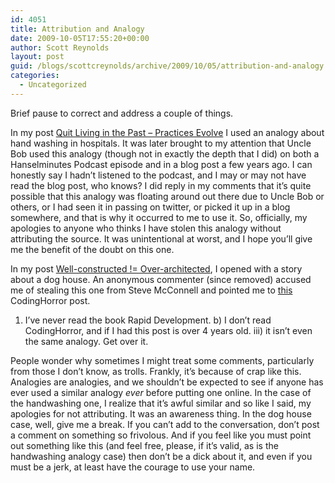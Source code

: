 ```yaml
---
id: 4051
title: Attribution and Analogy
date: 2009-10-05T17:55:20+00:00
author: Scott Reynolds
layout: post
guid: /blogs/scottcreynolds/archive/2009/10/05/attribution-and-analogy.aspx
categories:
  - Uncategorized
---
```

Brief pause to correct and address a couple of things.

In my post [Quit Living in the Past &#8211; Practices Evolve](http://www.lostechies.com/blogs/scottcreynolds/archive/2009/10/02/quit-living-in-the-past-practices-evolve.aspx) I used an analogy about hand washing in hospitals. It was later brought to my attention that Uncle Bob used this analogy (though not in exactly the depth that I did) on both a Hanselminutes Podcast episode and in a blog post a few years ago. I can honestly say I hadn&#8217;t listened to the podcast, and I may or may not have read the blog post, who knows? I did reply in my comments that it&#8217;s quite possible that this analogy was floating around out there due to Uncle Bob or others, or I had seen it in passing on twitter, or picked it up in a blog somewhere, and that is why it occurred to me to use it. So, officially, my apologies to anyone who thinks I have stolen this analogy without attributing the source. It was unintentional at worst, and I hope you&#8217;ll give me the benefit of the doubt on this one.

In my post [Well-constructed != Over-architected](http://www.lostechies.com/blogs/scottcreynolds/archive/2009/10/01/well-constructed-over-architected.aspx), I opened with a story about a dog house. An anonymous commenter (since removed) accused me of stealing this one from Steve McConnell and pointed me to [this](http://www.codinghorror.com/blog/archives/000283.html) CodingHorror post.

1) I&#8217;ve never read the book Rapid Development. b) I don&#8217;t read CodingHorror, and if I had this post is over 4 years old. iii) it isn&#8217;t even the same analogy. Get over it.

People wonder why sometimes I might treat some comments, particularly from those I don&#8217;t know, as trolls. Frankly, it&#8217;s because of crap like this. Analogies are analogies, and we shouldn&#8217;t be expected to see if anyone has ever used a similar analogy _ever_ before putting one online. In the case of the handwashing one, I realize that it&#8217;s awful similar and so like I said, my apologies for not attributing. It was an awareness thing. In the dog house case, well, give me a break. If you can&#8217;t add to the conversation, don&#8217;t post a comment on something so frivolous. And if you feel like you must point out something like this (and feel free, please, if it&#8217;s valid, as is the handwashing analogy case) then don&#8217;t be a dick about it, and even if you must be a jerk, at least have the courage to use your name.